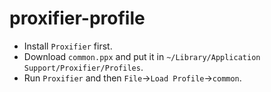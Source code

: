 # proxifier-profile

- Install `Proxifier` first.
- Download `common.ppx` and put it in `~/Library/Application Support/Proxifier/Profiles`.
- Run `Proxifier` and then `File`->`Load Profile`->`common`.
